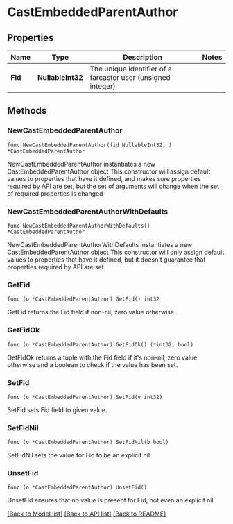 # CastEmbeddedParentAuthor

## Properties

Name | Type | Description | Notes
------------ | ------------- | ------------- | -------------
**Fid** | **NullableInt32** | The unique identifier of a farcaster user (unsigned integer) | 

## Methods

### NewCastEmbeddedParentAuthor

`func NewCastEmbeddedParentAuthor(fid NullableInt32, ) *CastEmbeddedParentAuthor`

NewCastEmbeddedParentAuthor instantiates a new CastEmbeddedParentAuthor object
This constructor will assign default values to properties that have it defined,
and makes sure properties required by API are set, but the set of arguments
will change when the set of required properties is changed

### NewCastEmbeddedParentAuthorWithDefaults

`func NewCastEmbeddedParentAuthorWithDefaults() *CastEmbeddedParentAuthor`

NewCastEmbeddedParentAuthorWithDefaults instantiates a new CastEmbeddedParentAuthor object
This constructor will only assign default values to properties that have it defined,
but it doesn't guarantee that properties required by API are set

### GetFid

`func (o *CastEmbeddedParentAuthor) GetFid() int32`

GetFid returns the Fid field if non-nil, zero value otherwise.

### GetFidOk

`func (o *CastEmbeddedParentAuthor) GetFidOk() (*int32, bool)`

GetFidOk returns a tuple with the Fid field if it's non-nil, zero value otherwise
and a boolean to check if the value has been set.

### SetFid

`func (o *CastEmbeddedParentAuthor) SetFid(v int32)`

SetFid sets Fid field to given value.


### SetFidNil

`func (o *CastEmbeddedParentAuthor) SetFidNil(b bool)`

 SetFidNil sets the value for Fid to be an explicit nil

### UnsetFid
`func (o *CastEmbeddedParentAuthor) UnsetFid()`

UnsetFid ensures that no value is present for Fid, not even an explicit nil

[[Back to Model list]](../README.md#documentation-for-models) [[Back to API list]](../README.md#documentation-for-api-endpoints) [[Back to README]](../README.md)



